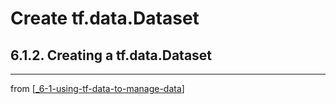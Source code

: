 # Create tf.data.Dataset

## 6.1.2. Creating a tf.data.Dataset
---
from [[_6-1-using-tf-data-to-manage-data]]

[//begin]: # "Autogenerated link references for markdown compatibility"
[_6-1-using-tf-data-to-manage-data]: _6-1-using-tf-data-to-manage-data.md "Manage with TF.data"
[//end]: # "Autogenerated link references"